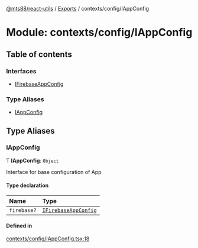 [@mts88/react-utils](../README.md) / [Exports](../modules.md) / contexts/config/IAppConfig

# Module: contexts/config/IAppConfig

## Table of contents

### Interfaces

- [IFirebaseAppConfig](../interfaces/contexts_config_IAppConfig.IFirebaseAppConfig.md)

### Type Aliases

- [IAppConfig](contexts_config_IAppConfig.md#iappconfig)

## Type Aliases

### IAppConfig

Ƭ **IAppConfig**: `Object`

Interface for base configuration of App

#### Type declaration

| Name | Type |
| :------ | :------ |
| `firebase?` | [`IFirebaseAppConfig`](../interfaces/contexts_config_IAppConfig.IFirebaseAppConfig.md) |

#### Defined in

[contexts/config/IAppConfig.tsx:18](https://github.com/mts88/react-utils/blob/1802342/lib/contexts/config/IAppConfig.tsx#L18)
